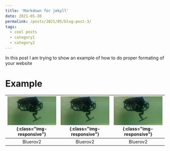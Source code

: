 ```yaml
---
title: 'Markdown for jekyll'
date: 2021-05-30
permalink: /posts/2021/05/blog-post-3/
tags:
  - cool posts
  - category1
  - category2
---
```



In this post I am trying to show an example of how to do proper formating of your website

# Example

| ![Underwater vehicle manipulator system](/images/bluerov_reach5.jpg){:class="img-responsive"}  | ![Underwater vehicle manipulator system](/images/bluerov_reach5.jpg){:class="img-responsive"} | ![Underwater vehicle manipulator system](/images/bluerov_reach5.jpg){:class="img-responsive"} |
|:---:|:---:|:---:|
| Bluerov2 | Bluerov2 | Bluerov2 |